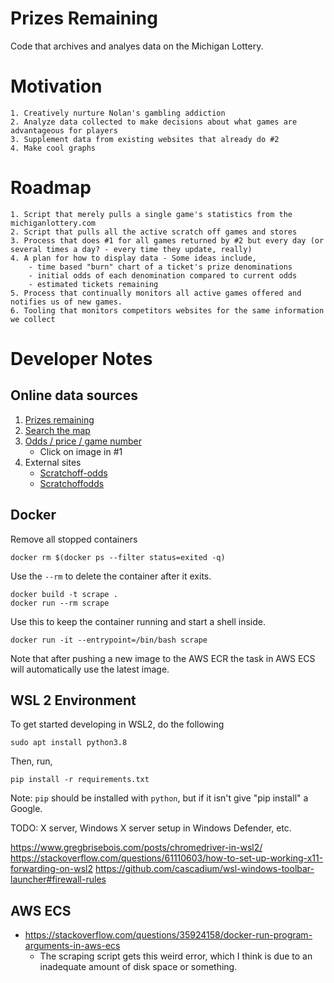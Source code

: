 # Prizes Remaining

Code that archives and analyes data on the Michigan Lottery.

# Motivation

    1. Creatively nurture Nolan's gambling addiction
    2. Analyze data collected to make decisions about what games are advantageous for players
    3. Supplement data from existing websites that already do #2
    4. Make cool graphs

# Roadmap

    1. Script that merely pulls a single game's statistics from the michiganlottery.com
    2. Script that pulls all the active scratch off games and stores
    3. Process that does #1 for all games returned by #2 but every day (or several times a day? - every time they update, really)
    4. A plan for how to display data - Some ideas include,
        - time based "burn" chart of a ticket's prize denominations
        - initial odds of each denomination compared to current odds
        - estimated tickets remaining
    5. Process that continually monitors all active games offered and notifies us of new games.
    6. Tooling that monitors competitors websites for the same information we collect 

# Developer Notes

## Online data sources

1. [Prizes remaining](https://www.michiganlottery.com/resources/instant-games-prizes-remaining)
2. [Search the map](https://www.michiganlottery.com/resources/find-a-retailer/453-instore-instant-tinsel-town)
3. [Odds / price / game number](https://www.michiganlottery.com/games/453-instore-instant-tinsel-town)
    - Click on image in #1
4. External sites
    - [Scratchoff-odds](https://scratchoff-odds.com/)
    - [Scratchoffodds](https://www.scratchoffodds.com/)

## Docker

Remove all stopped containers

```
docker rm $(docker ps --filter status=exited -q)
```

Use the `--rm` to delete the container after it exits.

```
docker build -t scrape .
docker run --rm scrape
```

Use this to keep the container running and start a shell inside.
```
docker run -it --entrypoint=/bin/bash scrape
```

Note that after pushing a new image to the AWS ECR the task in AWS ECS will automatically use the latest image.

## WSL 2 Environment

To get started developing in WSL2, do the following

`sudo apt install python3.8`

Then, run,

`pip install -r requirements.txt`

Note: `pip` should be installed with `python`, but if it isn't give "pip install" a Google.

TODO: X server, Windows X server setup in Windows Defender, etc.

https://www.gregbrisebois.com/posts/chromedriver-in-wsl2/
https://stackoverflow.com/questions/61110603/how-to-set-up-working-x11-forwarding-on-wsl2
https://github.com/cascadium/wsl-windows-toolbar-launcher#firewall-rules


## AWS ECS

- https://stackoverflow.com/questions/35924158/docker-run-program-arguments-in-aws-ecs
    - The scraping script gets this weird error, which I think is due to an inadequate amount of disk space or something.